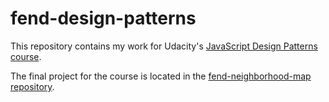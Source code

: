 # fend-design-patterns

This repository contains my work for Udacity's [JavaScript Design Patterns course](https://www.udacity.com/course/ud989-nd).

The final project for the course is located in the [fend-neighborhood-map repository](https://github.com/Tempurturtul/fend-neighborhood-map).

